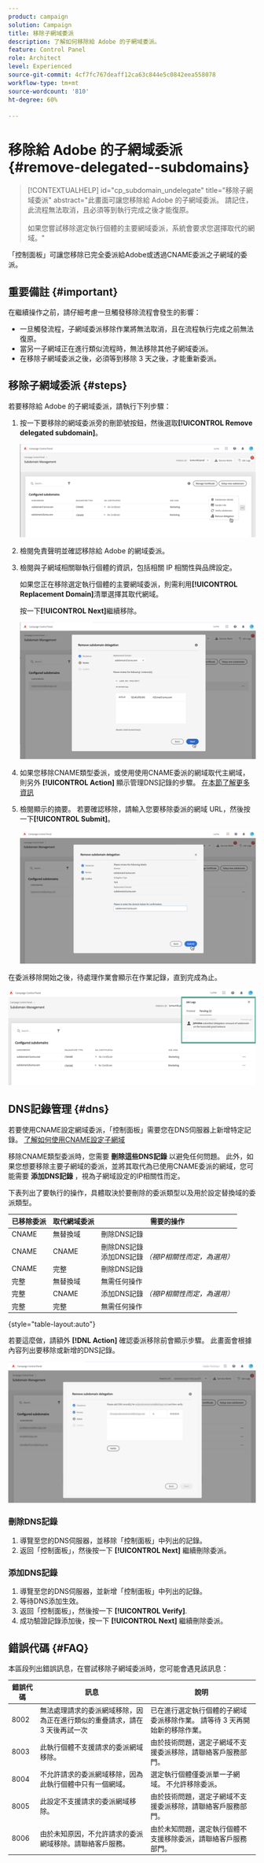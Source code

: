 ```yaml
---
product: campaign
solution: Campaign
title: 移除子網域委派
description: 了解如何移除給 Adobe 的子網域委派。
feature: Control Panel
role: Architect
level: Experienced
source-git-commit: 4cf7fc767deaff12ca63c844e5c0842eea558078
workflow-type: tm+mt
source-wordcount: '810'
ht-degree: 60%

---
```


# 移除給 Adobe 的子網域委派 {#remove-delegated--subdomains}

>[!CONTEXTUALHELP]
>id="cp_subdomain_undelegate"
>title="移除子網域委派"
>abstract="此畫面可讓您移除給 Adobe 的子網域委派。 請記住，此流程無法取消，且必須等到執行完成之後才能復原。<br><br>如果您嘗試移除選定執行個體的主要網域委派，系統會要求您選擇取代的網域。"

「控制面板」可讓您移除已完全委派給Adobe或透過CNAME委派之子網域的委派。

## 重要備註 {#important}

在繼續操作之前，請仔細考慮一旦觸發移除流程會發生的影響：

* 一旦觸發流程，子網域委派移除作業將無法取消，且在流程執行完成之前無法復原。
* 當另一子網域正在進行類似流程時，無法移除其他子網域委派。
* 在移除子網域委派之後，必須等到移除 3 天之後，才能重新委派。

## 移除子網域委派 {#steps}

若要移除給 Adobe 的子網域委派，請執行下列步驟：

1. 按一下要移除的網域委派旁的刪節號按鈕，然後選取&#x200B;**[!UICONTROL Remove delegated subdomain]**。

   ![](assets/undelegate-subdomain.png)

1. 檢閱免責聲明並確認移除給 Adobe 的網域委派。

1. 檢閱與子網域相關聯執行個體的資訊，包括相關 IP 相關性與品牌設定。

   如果您正在移除選定執行個體的主要網域委派，則需利用&#x200B;**[!UICONTROL Replacement Domain]**&#x200B;清單選擇其取代網域。

   按一下&#x200B;**[!UICONTROL Next]**&#x200B;繼續移除。

   ![](assets/undelegate-subdomain-details.png)

1. 如果您移除CNAME類型委派，或使用使用CNAME委派的網域取代主網域，則另外 **[!UICONTROL Action]** 顯示管理DNS記錄的步驟。 [在本節了解更多資訊](#dns)

1. 檢閱顯示的摘要。 若要確認移除，請輸入您要移除委派的網域 URL，然後按一下&#x200B;**[!UICONTROL Submit]**。

   ![](assets/undelegate-submit.png)

在委派移除開始之後，待處理作業會顯示在作業記錄，直到完成為止。

![](assets/undelegate-job.png)

## DNS記錄管理 {#dns}

若要使用CNAME設定網域委派，「控制面板」需要您在DNS伺服器上新增特定記錄。 [了解如何使用CNAME設定子網域](setting-up-new-subdomain.md#use-cnames)

移除CNAME類型委派時，您需要 **刪除這些DNS記錄** 以避免任何問題。 此外，如果您想要移除主要子網域的委派，並將其取代為已使用CNAME委派的網域，您可能需要 **添加DNS記錄** ，視為子網域設定的IP相關性而定。

下表列出了要執行的操作，具體取決於要刪除的委派類型以及用於設定替換域的委派類型。

| 已移除委派 | 取代網域委派 | 需要的操作 |
|  ---  |  ---  |  ---  |
| CNAME | 無替換域 | 刪除DNS記錄 |
| CNAME | CNAME | 刪除DNS記錄<br/>添加DNS記錄 *（視IP相關性而定，為選用）* |
| CNAME | 完整 | 刪除DNS記錄 |
| 完整 | 無替換域 | 無需任何操作 |
| 完整 | CNAME | 添加DNS記錄 *（視IP相關性而定，為選用）* |
| 完整 | 完整 | 無需任何操作 |

{style="table-layout:auto"}

若要這麼做，請額外 **[!DNL Action]** 確認委派移除前會顯示步驟。 此畫面會根據內容列出要移除或新增的DNS記錄。

![](assets/action-step.png)

### 刪除DNS記錄

1. 導覽至您的DNS伺服器，並移除「控制面板」中列出的記錄。
1. 返回「控制面板」，然後按一下 **[!UICONTROL Next]** 繼續刪除委派。

### 添加DNS記錄

1. 導覽至您的DNS伺服器，並新增「控制面板」中列出的記錄。
1. 等待DNS添加生效。
1. 返回「控制面板」，然後按一下 **[!UICONTROL Verify]**.
1. 成功驗證記錄添加後，按一下 **[!UICONTROL Next]** 繼續刪除委派。

## 錯誤代碼 {#FAQ}

本區段列出錯誤訊息，在嘗試移除子網域委派時，您可能會遇見該訊息：

| 錯誤代碼 | 訊息 | 說明 |
|  ---  |  ---  |  ---  |
| 8002 | 無法處理請求的委派網域移除，因為正在進行類似的重疊請求，請在 3 天後再試一次 | 已在進行選定執行個體的子網域委派移除作業。 請等待 3 天再開始新的移除作業。 |
| 8003 | 此執行個體不支援請求的委派網域移除。 | 由於技術問題，選定子網域不支援委派移除，請聯絡客戶服務部門。 |
| 8004 | 不允許請求的委派網域移除，因為此執行個體中只有一個網域。 | 選定執行個體僅委派單一子網域。 不允許移除委派。 |
| 8005 | 此設定不支援請求的委派網域移除。 | 由於技術問題，選定子網域不支援委派移除，請聯絡客戶服務部門。 |
| 8006 | 由於未知原因，不允許請求的委派網域移除。請聯絡客戶服務。 | 由於未知問題，選定執行個體不支援移除委派，請聯絡客戶服務部門。 |
